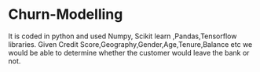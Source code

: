 # Churn-Modelling
It is coded in python and used Numpy, Scikit learn ,Pandas,Tensorflow libraries. Given Credit Score,Geography,Gender,Age,Tenure,Balance etc we would be able to determine whether the customer would leave the bank or not.
